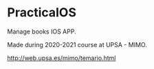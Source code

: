 # PracticaIOS

Manage books IOS APP.

Made during 2020-2021 course at UPSA - MIMO.

http://web.upsa.es/mimo/temario.html
